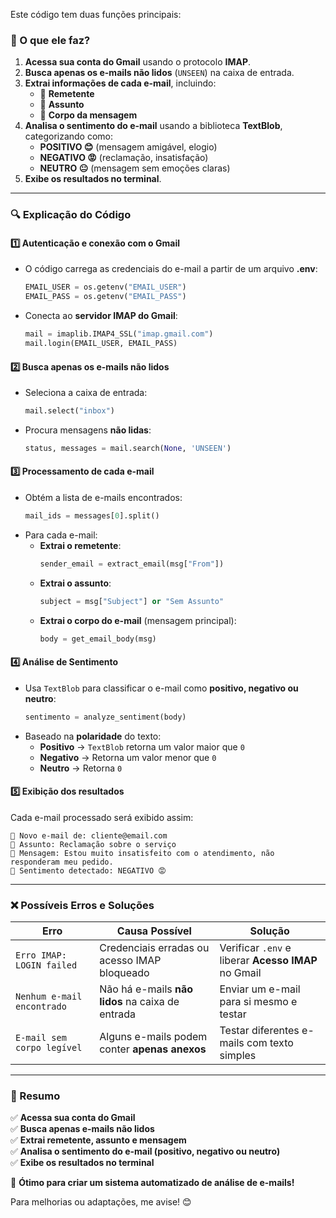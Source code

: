 Este código tem duas funções principais:

### **📩 O que ele faz?**
1. **Acessa sua conta do Gmail** usando o protocolo **IMAP**.
2. **Busca apenas os e-mails não lidos** (`UNSEEN`) na caixa de entrada.
3. **Extrai informações de cada e-mail**, incluindo:
   - 📧 **Remetente**
   - 📝 **Assunto**
   - 📜 **Corpo da mensagem**
4. **Analisa o sentimento do e-mail** usando a biblioteca **TextBlob**, categorizando como:
   - **POSITIVO 😊** (mensagem amigável, elogio)
   - **NEGATIVO 😡** (reclamação, insatisfação)
   - **NEUTRO 😐** (mensagem sem emoções claras)
5. **Exibe os resultados no terminal**.

---

### **🔍 Explicação do Código**
#### 1️⃣ **Autenticação e conexão com o Gmail**
- O código carrega as credenciais do e-mail a partir de um arquivo **.env**:
  ```python
  EMAIL_USER = os.getenv("EMAIL_USER")
  EMAIL_PASS = os.getenv("EMAIL_PASS")
  ```
- Conecta ao **servidor IMAP do Gmail**:
  ```python
  mail = imaplib.IMAP4_SSL("imap.gmail.com")
  mail.login(EMAIL_USER, EMAIL_PASS)
  ```

#### 2️⃣ **Busca apenas os e-mails não lidos**
- Seleciona a caixa de entrada:
  ```python
  mail.select("inbox")
  ```
- Procura mensagens **não lidas**:
  ```python
  status, messages = mail.search(None, 'UNSEEN')
  ```

#### 3️⃣ **Processamento de cada e-mail**
- Obtém a lista de e-mails encontrados:
  ```python
  mail_ids = messages[0].split()
  ```
- Para cada e-mail:
  - **Extrai o remetente**:
    ```python
    sender_email = extract_email(msg["From"])
    ```
  - **Extrai o assunto**:
    ```python
    subject = msg["Subject"] or "Sem Assunto"
    ```
  - **Extrai o corpo do e-mail** (mensagem principal):
    ```python
    body = get_email_body(msg)
    ```

#### 4️⃣ **Análise de Sentimento**
- Usa `TextBlob` para classificar o e-mail como **positivo, negativo ou neutro**:
  ```python
  sentimento = analyze_sentiment(body)
  ```
- Baseado na **polaridade** do texto:
  - **Positivo** → `TextBlob` retorna um valor maior que `0`
  - **Negativo** → Retorna um valor menor que `0`
  - **Neutro** → Retorna `0`

#### 5️⃣ **Exibição dos resultados**
Cada e-mail processado será exibido assim:
```
📩 Novo e-mail de: cliente@email.com
📝 Assunto: Reclamação sobre o serviço
📜 Mensagem: Estou muito insatisfeito com o atendimento, não responderam meu pedido.
🧐 Sentimento detectado: NEGATIVO 😡
```

---

### **❌ Possíveis Erros e Soluções**
| Erro                        | Causa Possível                                      | Solução                                          |
|-----------------------------|------------------------------------------------------|-------------------------------------------------|
| `Erro IMAP: LOGIN failed`   | Credenciais erradas ou acesso IMAP bloqueado       | Verificar `.env` e liberar **Acesso IMAP** no Gmail |
| `Nenhum e-mail encontrado`  | Não há e-mails **não lidos** na caixa de entrada   | Enviar um e-mail para si mesmo e testar       |
| `E-mail sem corpo legível`  | Alguns e-mails podem conter **apenas anexos**      | Testar diferentes e-mails com texto simples   |

---

### **📌 Resumo**
✅ **Acessa sua conta do Gmail**  
✅ **Busca apenas e-mails não lidos**  
✅ **Extrai remetente, assunto e mensagem**  
✅ **Analisa o sentimento do e-mail (positivo, negativo ou neutro)**  
✅ **Exibe os resultados no terminal**  

🚀 **Ótimo para criar um sistema automatizado de análise de e-mails!**  

Para melhorias ou adaptações, me avise! 😊
